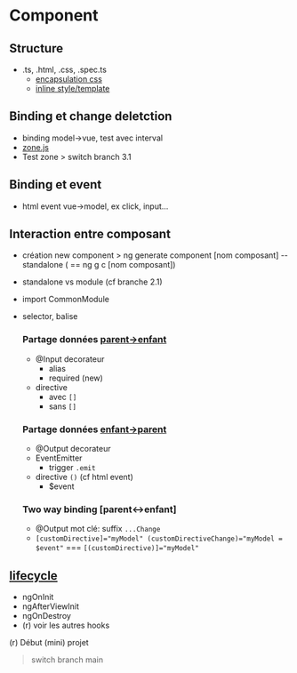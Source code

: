 # Component

## Structure
- .ts, .html, .css, .spec.ts
    - [encapsulation css](https://angular.io/guide/view-encapsulation)
    - [inline style/template](https://angular.io/guide/component-styles)

## Binding et change deletction
- binding model->vue, test avec interval
- [zone.js](https://angular.io/guide/zone)
- Test zone > switch branch 3.1

## Binding et event
- html event vue->model, ex click, input...

## Interaction entre composant
- création new component > ng generate component [nom composant] --standalone ( == ng g c [nom composant])
- standalone vs module (cf branche 2.1)
- import CommonModule
- selector, balise

    ### Partage données [parent->enfant](https://angular.io/guide/inputs-outputs)
    - @Input decorateur
        - alias
        - required (new)
    - directive
        - avec `[]`
        - sans `[]`

    ### Partage données [enfant->parent](https://angular.io/guide/inputs-outputs)
    - @Output decorateur
    - EventEmitter
        - trigger `.emit`
    - directive `()` (cf html event)
        - $event

    ### Two way binding [parent<->enfant]
    - @Output mot clé: suffix `...Change`
    - `[customDirective]="myModel" (customDirectiveChange)="myModel = $event"` === `[(customDirective)]="myModel"`

## [lifecycle](https://angular.io/guide/lifecycle-hooks)
  - ngOnInit
  - ngAfterViewInit
  - ngOnDestroy
  - (r) voir les autres hooks

(r) Début (mini) projet

> switch branch main
